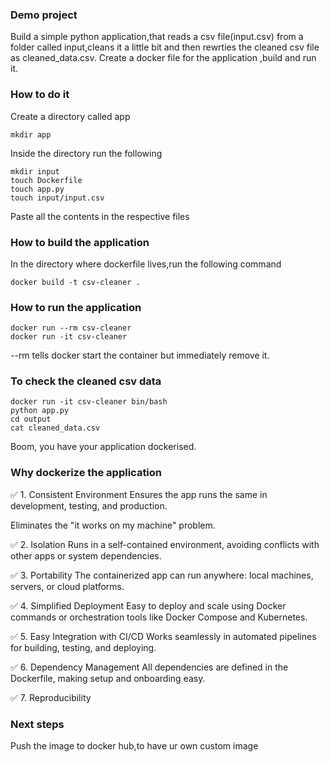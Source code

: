 ### Demo project
Build a simple python application,that reads a csv file(input.csv) from a folder called input,cleans it a little bit and then rewrties the cleaned csv file as cleaned_data.csv.
Create a docker file for the application ,build and run it.


### How to do it
Create a directory called app
```
mkdir app
```
Inside the directory run the following
```
mkdir input
touch Dockerfile
touch app.py
touch input/input.csv
```

Paste all the contents in the respective files


### How to build the application
In the directory where dockerfile lives,run the following command
```
docker build -t csv-cleaner .

```
### How to run the application
```
docker run --rm csv-cleaner
docker run -it csv-cleaner
```
--rm tells docker start the container but immediately remove it.

### To check the cleaned csv data
```
docker run -it csv-cleaner bin/bash
python app.py
cd output
cat cleaned_data.csv
```
Boom, you have your application dockerised.

### Why dockerize the application
✅ 1. Consistent Environment
Ensures the app runs the same in development, testing, and production.

Eliminates the "it works on my machine" problem.

✅ 2. Isolation
Runs in a self-contained environment, avoiding conflicts with other apps or system dependencies.

✅ 3. Portability
The containerized app can run anywhere: local machines, servers, or cloud platforms.

✅ 4. Simplified Deployment
Easy to deploy and scale using Docker commands or orchestration tools like Docker Compose and Kubernetes.

✅ 5. Easy Integration with CI/CD
Works seamlessly in automated pipelines for building, testing, and deploying.

✅ 6. Dependency Management
All dependencies are defined in the Dockerfile, making setup and onboarding easy.

✅ 7. Reproducibility

### Next steps
Push the image to docker hub,to have ur own custom image


